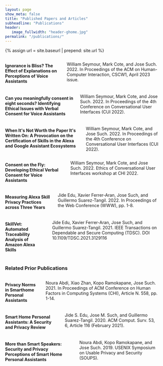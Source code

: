 ```yaml
---
layout: page
show_meta: false
title: "Published Papers and Articles"
subheadline: "Publications"
header:
   image_fullwidth: "header-ghome.jpg"
permalink: "/publications/"
---
```


{% assign url = site.baseurl | prepend: site.url %}

<div class="row">
  <div class="small-12 columns">
	<h4>Ignorance is Bliss? The Effect of Explanations on Perceptions of Voice Assistants <!--<a class="icon-archive" href=""></a>  <a class="icon-globe" href=""></a>--></h4>
	<p>William Seymour, Mark Cote, and Jose Such. 2022. In Proceedings of the ACM on Human-Computer Interaction, CSCW1, April 2023 issue.</p>
  </div>
</div>

<div class="row">
  <div class="small-12 columns">
	<h4>Can you meaningfully consent in eight seconds? Identifying Ethical Issues with Verbal Consent for Voice Assistants <a class="icon-archive" href="https://arxiv.org/abs/2206.11027"></a>  <a class="icon-globe" href="https://dl.acm.org/doi/10.1145/3543829.3544521"></a></h4>
	<p>William Seymour, Mark Cote, and Jose Such. 2022. In Proceedings of the 4th Conference on Conversational User Interfaces (CUI 2022).</p>
  </div>
</div>

<div class="row">
  <div class="small-12 columns">
	<h4>When It's Not Worth the Paper It's Written On: A Provocation on the Certification of Skills in the Alexa and Google Assistant Ecosystems <a class="icon-archive" href="https://arxiv.org/abs/2206.11035"></a>  <a class="icon-globe" href="https://dl.acm.org/doi/10.1145/3543829.3544513"></a></h4>
	<p>William Seymour, Mark Cote, and Jose Such. 2022. In Proceedings of the 4th Conference on Conversational User Interfaces (CUI 2022).</p>
  </div>
</div>

<div class="row">
  <div class="small-12 columns">
	<h4>Consent on the Fly: Developing Ethical Verbal Consent for Voice Assistants <a class="icon-archive" href="https://arxiv.org/abs/2204.10058"></a>  <a class="icon-globe" href="https://www.conversationaluserinterfaces.org/workshops/CHI2022/pdfs/seymour_voice-based-consent.pdf"></a></h4>
	<p>William Seymour, Mark Cote, and Jose Such. 2022. Ethics of Conversational User Interfaces workshop at CHI 2022.</p>
  </div>
</div>

<div class="row">
  <div class="small-12 columns">
	<h4>Measuring Alexa Skill Privacy Practices across Three Years <a class="icon-archive" href="https://nms.kcl.ac.uk/hasp/pubs/edu2022measuring.pdf"></a>  <a class="icon-globe" href="https://dl.acm.org/doi/10.1145/3485447.3512289"></a></h4>
	<p>Jide Edu, Xavier Ferrer-Aran, Jose Such, and Guillermo Suarez-Tangil. 2022. In Proceedings of the Web Conference (WWW), pp. 1-8.</p>
  </div>
</div>

<div class="row">
  <div class="small-12 columns">
	<h4>SkillVet: Automated Traceability Analysis of Amazon Alexa Skills <a class="icon-archive" href="https://nms.kcl.ac.uk/hasp/pubs/edu2021skillvet.pdf"></a>  <a class="icon-globe" href="https://doi.ieeecomputersociety.org/10.1109/TDSC.2021.3129116"></a></h4>
	<p>Jide Edu, Xavier Ferrer-Aran, Jose Such, and Guillermo Suarez-Tangil. 2021. IEEE Transactions on Dependable and Secure Computing (TDSC). DOI 10.1109/TDSC.2021.3129116</p>
  </div>
</div>

<h3>Related Prior Publications</h3>

<div class="row">
  <div class="small-12 columns">
	<h4>Privacy Norms in Smarthome Personal Assistants <a class="icon-archive" href="https://nms.kcl.ac.uk/hasp/pubs/SPA-privacy-norms.pdf"></a>  <a class="icon-globe" href="https://dl.acm.org/doi/10.1145/3411764.3445122"></a></h4>
	<p>Noura Abdi, Xiao Zhan, Kopo Ramokapane, Jose Such. 2021. In Proceedings of ACM Conference on Human Factors in Computing Systems (CHI), Article N. 558, pp. 1-14.</p>
  </div>
</div>

<div class="row">
  <div class="small-12 columns">
	<h4>Smart Home Personal Assistants: A Security and Privacy Review <a class="icon-archive" href="https://arxiv.org/pdf/1903.05593"></a>  <a class="icon-globe" href="https://doi.org/10.1145/3412383"></a></h4>
	<p>Jide S. Edu, Jose M. Such, and Guillermo Suarez-Tangil. 2020. ACM Comput. Surv. 53, 6, Article 116 (February 2021).</p>
  </div>
</div>

<div class="row">
  <div class="small-12 columns">
	<h4>More than Smart Speakers: Security and Privacy Perceptions of Smart Home Personal Assistants <a class="icon-archive" href="https://www.usenix.org/system/files/soups2019-abdi.pdf"></a> <a class="icon-globe" href="https://www.usenix.org/conference/soups2019/presentation/abdi"></a></h4>
	<p>Noura Abdi, Kopo Ramokapane, and Jose Such. 2019. USENIX Symposium on Usable Privacy and Security (SOUPS).</p>
  </div>
</div>
